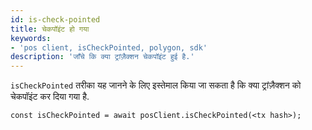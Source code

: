 ```yaml
---
id: is-check-pointed
title: चेकपॉइंट हो गया
keywords:
- 'pos client, isCheckPointed, polygon, sdk'
description: 'जाँचे कि क्या ट्रांज़ैक्शन चेकपॉइंट हुई है.'
---
```


`isCheckPointed` तरीका यह जानने के लिए इस्तेमाल किया जा सकता है कि क्या ट्रांज़ैक्शन को चेकपॉइंट कर दिया गया है.

```
const isCheckPointed = await posClient.isCheckPointed(<tx hash>);
```
